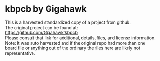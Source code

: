 
# kbpcb by Gigahawk  
This is a harvested standardized copy of a project from github.  
The original project can be found at:  
https://github.com/Gigahawk/kbpcb  
Please consult that link for additional, details, files, and license information.  
Note: It was auto harvested and if the original repo had more than one board file or anything out of the ordinary the files here are likely not representative.  
    